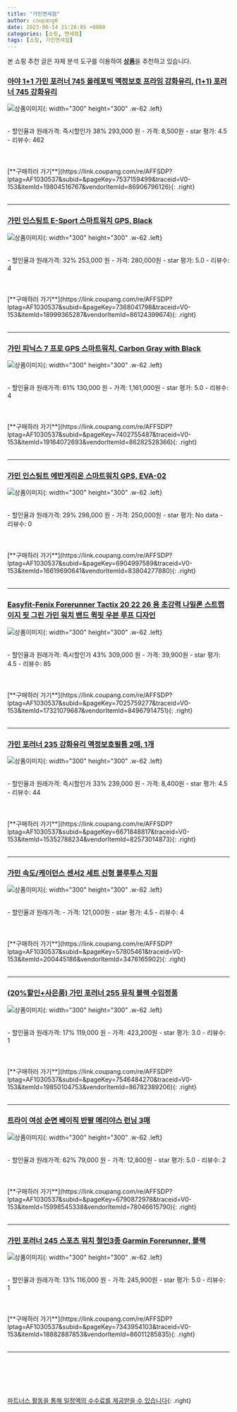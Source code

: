 ```yaml
---
title: "가민면세점"
author: coupang6
date: 2023-06-14 21:26:05 +0800
categories: [쇼핑, 면세점]
tags: [쇼핑, 가민면세점]
---
```


본 쇼핑 추천 글은 자체 분석 도구를 이용하여 [**상품**](https://link.coupang.com/a/bao1ui)을 추천하고 있습니다.

### [아야 1+1 가민 포러너 745 올레포빅 액정보호 프라임 강화유리, (1+1) 포러너 745 강화유리](https://link.coupang.com/re/AFFSDP?lptag=AF1030537&subid=&pageKey=7537159499&traceid=V0-153&itemId=19804516767&vendorItemId=86906796126)

![상품이미지](https://thumbnail7.coupangcdn.com/thumbnails/remote/230x230ex/image/vendor_inventory/cadc/c412ac75d047e9f8ac6c1230c13747f4af4ab41b6dda00ba81de595c7f93.png){: width="300" height="300" .w-62 .left}


<br>
- 할인율과 원래가격: 즉시할인가 38%  293,000   원
- 가격: 8,500원
- star 평가: 4.5
- 리뷰수: 462
<br>
<br>
<br>
<br>
[**구매하러 가기**](https://link.coupang.com/re/AFFSDP?lptag=AF1030537&subid=&pageKey=7537159499&traceid=V0-153&itemId=19804516767&vendorItemId=86906796126){: .right}
<br>
<br>

---

### [가민 인스팅트 E-Sport 스마트워치 GPS, Black](https://link.coupang.com/re/AFFSDP?lptag=AF1030537&subid=&pageKey=7368041798&traceid=V0-153&itemId=18999365287&vendorItemId=86124399674)

![상품이미지](https://thumbnail10.coupangcdn.com/thumbnails/remote/230x230ex/image/vendor_inventory/fe0a/0041a0d00694d6efd8736b3e3178f2a6f0ed969c7f8110f546c38137e2cf.JPG){: width="300" height="300" .w-62 .left}


<br>
- 할인율과 원래가격: 32%  253,000   원
- 가격: 280,000원
- star 평가: 5.0
- 리뷰수: 4
<br>
<br>
<br>
<br>
[**구매하러 가기**](https://link.coupang.com/re/AFFSDP?lptag=AF1030537&subid=&pageKey=7368041798&traceid=V0-153&itemId=18999365287&vendorItemId=86124399674){: .right}
<br>
<br>

---

### [가민 피닉스 7 프로 GPS 스마트워치, Carbon Gray with Black](https://link.coupang.com/re/AFFSDP?lptag=AF1030537&subid=&pageKey=7402755487&traceid=V0-153&itemId=19164072693&vendorItemId=86282528366)

![상품이미지](https://thumbnail6.coupangcdn.com/thumbnails/remote/230x230ex/image/vendor_inventory/2354/e4446b8cf02120beba29586bc141bf1e06d82d49cb543db46d8f02ccb72a.png){: width="300" height="300" .w-62 .left}


<br>
- 할인율과 원래가격: 61%  130,000   원
- 가격: 1,161,000원
- star 평가: 5.0
- 리뷰수: 4
<br>
<br>
<br>
<br>
[**구매하러 가기**](https://link.coupang.com/re/AFFSDP?lptag=AF1030537&subid=&pageKey=7402755487&traceid=V0-153&itemId=19164072693&vendorItemId=86282528366){: .right}
<br>
<br>

---

### [가민 인스팅트 에반게리온 스마트워치 GPS, EVA-02](https://link.coupang.com/re/AFFSDP?lptag=AF1030537&subid=&pageKey=6904997589&traceid=V0-153&itemId=16619690641&vendorItemId=83804277880)

![상품이미지](https://thumbnail7.coupangcdn.com/thumbnails/remote/230x230ex/image/vendor_inventory/640b/c5f9ac925a89a3ea6c5defe6fb8b20cdf9487bcc4d9bcd0c07c647a87eb0.jpeg){: width="300" height="300" .w-62 .left}


<br>
- 할인율과 원래가격: 29%  298,000   원
- 가격: 250,000원
- star 평가: No data
- 리뷰수: 0
<br>
<br>
<br>
<br>
[**구매하러 가기**](https://link.coupang.com/re/AFFSDP?lptag=AF1030537&subid=&pageKey=6904997589&traceid=V0-153&itemId=16619690641&vendorItemId=83804277880){: .right}
<br>
<br>

---

### [Easyfit-Fenix Forerunner Tactix 20 22 26 용 초강력 나일론 스트랩 이지 핏 그린 가민 워치 밴드 퀵핏 우븐 루프 디자인](https://link.coupang.com/re/AFFSDP?lptag=AF1030537&subid=&pageKey=7025759277&traceid=V0-153&itemId=17321079687&vendorItemId=84967914751)

![상품이미지](https://thumbnail9.coupangcdn.com/thumbnails/remote/230x230ex/image/vendor_inventory/0222/0fb11b287ec4e79e51693e9fd8d156ff16c72fdcbcd2f71045bb09ac8276.jpg){: width="300" height="300" .w-62 .left}


<br>
- 할인율과 원래가격: 즉시할인가 43%  309,000   원
- 가격: 39,900원
- star 평가: 4.5
- 리뷰수: 85
<br>
<br>
<br>
<br>
[**구매하러 가기**](https://link.coupang.com/re/AFFSDP?lptag=AF1030537&subid=&pageKey=7025759277&traceid=V0-153&itemId=17321079687&vendorItemId=84967914751){: .right}
<br>
<br>

---

### [가민 포러너 235 강화유리 액정보호필름 2매, 1개](https://link.coupang.com/re/AFFSDP?lptag=AF1030537&subid=&pageKey=6671848817&traceid=V0-153&itemId=15352788234&vendorItemId=82573014873)

![상품이미지](https://thumbnail8.coupangcdn.com/thumbnails/remote/230x230ex/image/vendor_inventory/f652/f41259645098b0b8ad2e73721b596a5562cf53e80b2b6ff6c75db6966f3c.jpg){: width="300" height="300" .w-62 .left}


<br>
- 할인율과 원래가격: 즉시할인가 33%  239,000   원
- 가격: 8,400원
- star 평가: 4.5
- 리뷰수: 44
<br>
<br>
<br>
<br>
[**구매하러 가기**](https://link.coupang.com/re/AFFSDP?lptag=AF1030537&subid=&pageKey=6671848817&traceid=V0-153&itemId=15352788234&vendorItemId=82573014873){: .right}
<br>
<br>

---

### [가민 속도/케이던스 센서2 세트 신형 블루투스 지원](https://link.coupang.com/re/AFFSDP?lptag=AF1030537&subid=&pageKey=57805461&traceid=V0-153&itemId=200445186&vendorItemId=3476165902)

![상품이미지](https://thumbnail8.coupangcdn.com/thumbnails/remote/230x230ex/image/vendor_inventory/454b/aefde7aa8b7d5fa8a0de171d33bb9d7705bbd1ac2f7826b927719ab8797f.jpg){: width="300" height="300" .w-62 .left}


<br>
- 할인율과 원래가격: 
- 가격: 121,000원
- star 평가: 4.5
- 리뷰수: 4
<br>
<br>
<br>
<br>
[**구매하러 가기**](https://link.coupang.com/re/AFFSDP?lptag=AF1030537&subid=&pageKey=57805461&traceid=V0-153&itemId=200445186&vendorItemId=3476165902){: .right}
<br>
<br>

---

### [(20%할인+사은품) 가민 포러너 255 뮤직 블랙 수입정품](https://link.coupang.com/re/AFFSDP?lptag=AF1030537&subid=&pageKey=7546484270&traceid=V0-153&itemId=19850104753&vendorItemId=86782389206)

![상품이미지](https://thumbnail10.coupangcdn.com/thumbnails/remote/230x230ex/image/vendor_inventory/577d/f7a212b5cdff0060329e340b590dc6369f0aaec697ea87613d224c4d3ccf.jpg){: width="300" height="300" .w-62 .left}


<br>
- 할인율과 원래가격: 17%  119,000   원
- 가격: 423,200원
- star 평가: 3.0
- 리뷰수: 1
<br>
<br>
<br>
<br>
[**구매하러 가기**](https://link.coupang.com/re/AFFSDP?lptag=AF1030537&subid=&pageKey=7546484270&traceid=V0-153&itemId=19850104753&vendorItemId=86782389206){: .right}
<br>
<br>

---

### [트라이 여성 순면 베이직 반팔 메리야스 런닝 3매](https://link.coupang.com/re/AFFSDP?lptag=AF1030537&subid=&pageKey=6790872978&traceid=V0-153&itemId=15998545338&vendorItemId=78046615790)

![상품이미지](https://thumbnail9.coupangcdn.com/thumbnails/remote/230x230ex/image/vendor_inventory/b635/fcfe7fd90abd66722a1c22eca55d943bcb7e445479eb2a5439e7075aab3d.jpg){: width="300" height="300" .w-62 .left}


<br>
- 할인율과 원래가격: 62%  79,000   원
- 가격: 12,800원
- star 평가: 5.0
- 리뷰수: 2
<br>
<br>
<br>
<br>
[**구매하러 가기**](https://link.coupang.com/re/AFFSDP?lptag=AF1030537&subid=&pageKey=6790872978&traceid=V0-153&itemId=15998545338&vendorItemId=78046615790){: .right}
<br>
<br>

---

### [가민 포러너 245 스포츠 워치 철인3종 Garmin Forerunner, 블랙](https://link.coupang.com/re/AFFSDP?lptag=AF1030537&subid=&pageKey=7343954103&traceid=V0-153&itemId=18882887853&vendorItemId=86011285835)

![상품이미지](https://thumbnail7.coupangcdn.com/thumbnails/remote/230x230ex/image/vendor_inventory/d05e/7ee554655afc659f15b2eac95bd3d49ebb0adeac42706555d8b7a1b2c561.png){: width="300" height="300" .w-62 .left}


<br>
- 할인율과 원래가격: 13%  116,000   원
- 가격: 245,900원
- star 평가: 5.0
- 리뷰수: 1
<br>
<br>
<br>
<br>
[**구매하러 가기**](https://link.coupang.com/re/AFFSDP?lptag=AF1030537&subid=&pageKey=7343954103&traceid=V0-153&itemId=18882887853&vendorItemId=86011285835){: .right}
<br>
<br>

---
<br><br><br><br><br> [파트너스 활동을 통해 일정액의 수수료를 제공받을 수 있습니다](https://link.coupang.com/a/bao1ui){: .right}